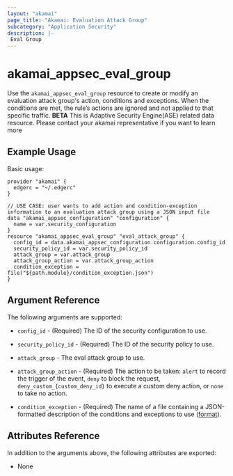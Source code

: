 ```yaml
---
layout: "akamai"
page_title: "Akamai: Evaluation Attack Group"
subcategory: "Application Security"
description: |-
 Eval Group
---
```


# akamai_appsec_eval_group

Use the `akamai_appsec_eval_group` resource to create or modify an evaluation attack group's action, conditions and exceptions. When the conditions are met, the rule’s actions are ignored and not applied to that specific traffic.
__BETA__ This is Adaptive Security Engine(ASE) related data resource. Please contact your akamai representative if you want to learn more


## Example Usage

Basic usage:

```hcl
provider "akamai" {
  edgerc = "~/.edgerc"
}

// USE CASE: user wants to add action and condition-exception information to an evaluation attack group using a JSON input file
data "akamai_appsec_configuration" "configuration" {
  name = var.security_configuration
}
resource "akamai_appsec_eval_group" "eval_attack_group" {
  config_id = data.akamai_appsec_configuration.configuration.config_id
  security_policy_id = var.security_policy_id
  attack_group = var.attack_group
  attack_group_action = var.attack_group_action
  condition_exception = file("${path.module}/condition_exception.json")
}
```

## Argument Reference

The following arguments are supported:

* `config_id` - (Required) The ID of the security configuration to use.

* `security_policy_id` - (Required) The ID of the security policy to use.

* `attack_group` - The eval attack group to use.

* `attack_group_action` - (Required) The action to be taken: `alert` to record the trigger of the event, `deny` to block the request, `deny_custom_{custom_deny_id}` to execute a custom deny action, or `none` to take no action.

* `condition_exception` - (Required) The name of a file containing a JSON-formatted description of the conditions and exceptions to use ([format](https://developer.akamai.com/api/cloud_security/application_security/v1.html#putattackgroupconditionexception)).

## Attributes Reference

In addition to the arguments above, the following attributes are exported:

* None

